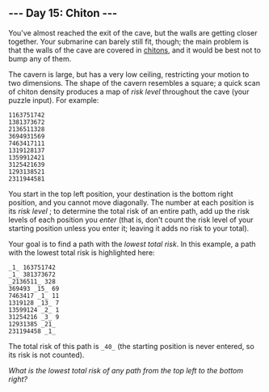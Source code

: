 ## \--- Day 15: Chiton ---

You've almost reached the exit of the cave, but the walls are getting closer together. Your submarine can barely still fit, though; the main problem is that the walls of the cave are covered in [chitons](https://en.wikipedia.org/wiki/Chiton), and it would be best not to bump any of them.

The cavern is large, but has a very low ceiling, restricting your motion to two dimensions. The shape of the cavern resembles a square; a quick scan of chiton density produces a map of _risk level_ throughout the cave (your puzzle input). For example:
    
    
    1163751742
    1381373672
    2136511328
    3694931569
    7463417111
    1319128137
    1359912421
    3125421639
    1293138521
    2311944581
    

You start in the top left position, your destination is the bottom right position, and you cannot move diagonally. The number at each position is its _risk level_ ; to determine the total risk of an entire path, add up the risk levels of each position you _enter_ (that is, don't count the risk level of your starting position unless you enter it; leaving it adds no risk to your total).

Your goal is to find a path with the _lowest total risk_. In this example, a path with the lowest total risk is highlighted here:
    
    
    _1_ 163751742
    _1_ 381373672
    _2136511_ 328
    369493 _15_ 69
    7463417 _1_ 11
    1319128 _13_ 7
    13599124 _2_ 1
    31254216 _3_ 9
    12931385 _21_
    231194458 _1_
    

The total risk of this path is `_40_` (the starting position is never entered, so its risk is not counted).

_What is the lowest total risk of any path from the top left to the bottom right?_